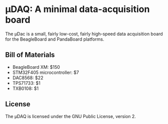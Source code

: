 # μDAQ: A minimal data-acquisition board

The μDac is a small, fairly low-cost, fairly high-speed data
acquisition board for the BeagleBoard and PandaBoard platforms.

## Bill of Materials

  * BeagleBoard XM: $150
  * STM32F405 microcontroller: $7
  * DAC8568: $22
  * TPS71733: $1
  * TXB0108: $1

## License

The μDAQ is licensed under the GNU Public License, version 2.

